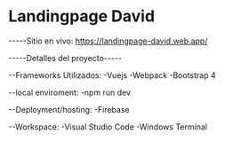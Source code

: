 # Landingpage David
 
 -----Sitio en vivo:
 https://landingpage-david.web.app/
 
 -----Detalles del proyecto-----
 
 --Frameworks Utilizados:
 -Vuejs
 -Webpack
 -Bootstrap 4
 
 --local enviroment:
 -npm run dev
 
 --Deployment/hosting:
 -Firebase
 
 --Workspace:
 -Visual Studio Code
 -Windows Terminal

 

 
 
 
 
